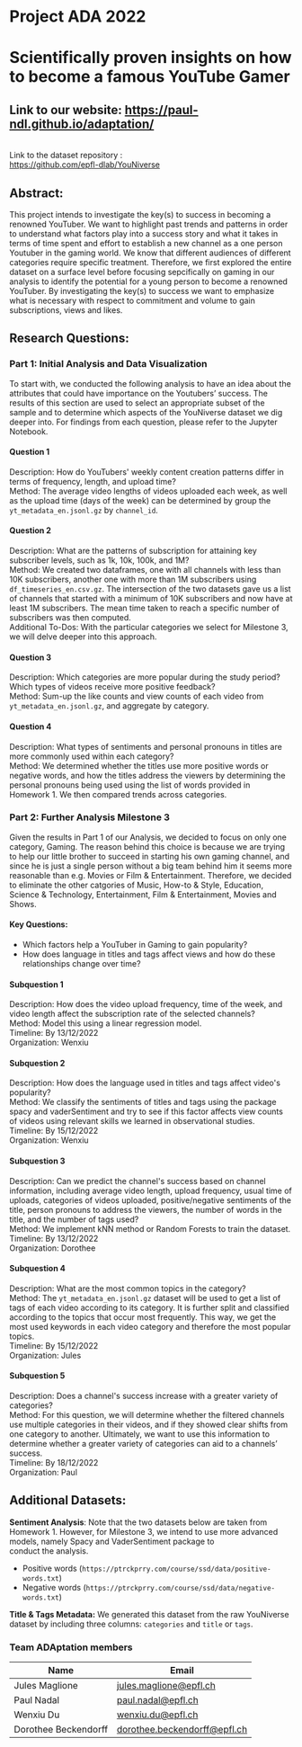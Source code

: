 # Project ADA 2022
# Scientifically proven insights on how to become a famous YouTube Gamer

## Link to our website: https://paul-ndl.github.io/adaptation/

\
Link to the dataset repository : \
https://github.com/epfl-dlab/YouNiverse

## Abstract: 

This project intends to investigate the key(s) to success in becoming a renowned YouTuber. We want to highlight past trends and patterns in order to understand what factors play into a success story and what it takes in terms of time spent and effort to establish a new channel as a one person Youtuber in the gaming world. We know that different audiences of different categories require specific treatment. Therefore, we first explored the entire dataset on a surface level before focusing sepcifically on gaming in our analysis to identify the potential for a young person to become a renowned YouTuber. By investigating the key(s) to success we want to emphasize what is necessary with respect to commitment and volume to gain subscriptions, views and likes.

## Research Questions:

### Part 1: Initial Analysis and Data Visualization

To start with, we conducted the following analysis to have an idea about the attributes that could have importance on the Youtubers’ success. The results of this section are used to select an appropriate subset of the sample and to determine which aspects of the YouNiverse dataset we dig deeper into. For findings from each question, please refer to the Jupyter Notebook.

#### Question 1
Description: How do YouTubers' weekly content creation patterns differ in terms of frequency, length, and upload time? \
Method: The average video lengths of videos uploaded each week, as well as the upload time (days of the week) can be determined by group the `yt_metadata_en.jsonl.gz` by `channel_id`.

#### Question 2
Description: What are the patterns of subscription for attaining key subscriber levels, such as 1k, 10k, 100k, and 1M? \
Method: We created two dataframes, one with all channels with less than 10K subscribers, another one with more than 1M subscribers using `df_timeseries_en.csv.gz`. The intersection of the two datasets gave us a list of channels that started with a minimum of 10K subscribers and now have at least 1M subscribers. The mean time taken to reach a specific number of subscribers was then computed. \
Additional To-Dos: With the particular categories we select for Milestone 3, we will delve deeper into this approach.


#### Question 3
Description: Which categories are more popular during the study period? Which types of videos receive more positive feedback? \
Method: Sum-up the like counts and view counts of each video from `yt_metadata_en.jsonl.gz`, and aggregate by category.

#### Question 4
Description: What types of sentiments and personal pronouns in titles are more commonly used within each category? \
Method: We determined whether the titles use more positive words or negative words, and how the titles address the viewers by determining the personal pronouns being used using the list of words provided in Homework 1. We then compared trends across categories.

### Part 2: Further Analysis Milestone 3

Given the results in Part 1 of our Analysis, we decided to focus on only one category, Gaming. The reason behind this choice is because we are trying to help our little brother to succeed in starting his own gaming channel, and since he is just a single person without a big team behind him it seems more reasonable than e.g. Movies or Film & Entertainment. Therefore, we decided to eliminate the other catgories of Music, How-to & Style, Education, Science & Technology, Entertainment, Film & Entertainment, Movies and Shows.

#### Key Questions:
 - Which factors help a YouTuber in Gaming to gain popularity?
 - How does language in titles and tags affect views and how do these relationships change over time?


#### Subquestion 1
Description: How does the video upload frequency, time of the week, and video length affect the subscription rate of the selected channels? \
Method: Model this using a linear regression model. \
Timeline: By 13/12/2022 \
Organization: Wenxiu

#### Subquestion 2
Description: How does the language used in titles and tags affect video's popularity? \
Method: We classify the sentiments of titles and tags using the package spacy and vaderSentiment and try to see if this factor affects view counts of videos using relevant skills we learned in observational studies. \
Timeline: By 15/12/2022 \
Organization: Wenxiu

#### Subquestion 3
Description: Can we predict the channel's success based on channel information, including average video length, upload frequency, usual time of uploads, categories of videos uploaded, positive/negative sentiments of the title, person pronouns to address the viewers, the number of words in the title, and the number of tags used? \
Method: We implement kNN method or Random Forests to train the dataset. \
Timeline: By 13/12/2022 \
Organization: Dorothee

#### Subquestion 4 
Description: What are the most common topics in the category? \
Method: The `yt_metadata_en.jsonl.gz` dataset will be used to get a list of tags of each video according to its category. It is further split and classified according to the topics that occur most frequently. This way, we get the most used keywords in each video category and therefore the most popular topics. \
Timeline: By 15/12/2022 \
Organization: Jules

#### Subquestion 5
Description: Does a channel's success increase with a greater variety of categories? \
Method: For this question, we will determine whether the filtered channels use multiple categories in their videos, and if they showed clear shifts from one category to another. Ultimately, we want to use this information to determine whether a greater variety of categories can aid to a channels’ success. \
Timeline: By 18/12/2022 \
Organization: Paul

## Additional Datasets:
**Sentiment Analysis**: Note that the two datasets below are taken from Homework 1. However, for Milestone 3, we intend to use more advanced models, namely Spacy and VaderSentiment package to conduct the analysis.
- Positive words (`https://ptrckprry.com/course/ssd/data/positive-words.txt`)
- Negative words (`https://ptrckprry.com/course/ssd/data/negative-words.txt`)

**Title & Tags Metadata:** We generated this dataset from the raw YouNiverse dataset by including three columns: `categories` and `title` or `tags`.

### Team ADAptation members

| **Name**                 | **Email**                        |
| -------------------- | ---------------------------- |
| Jules Maglione       | jules.maglione@epfl.ch       |
| Paul Nadal           | paul.nadal@epfl.ch           |
| Wenxiu Du            | wenxiu.du@epfl.ch            |
| Dorothee Beckendorff | dorothee.beckendorff@epfl.ch |
